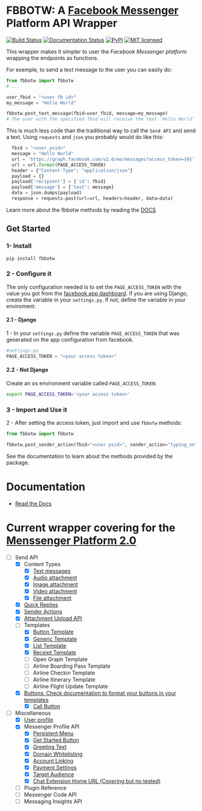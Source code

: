 # FBBOTW: A [Facebook Messenger](https://developers.facebook.com/products/messenger/) Platform API Wrapper

[![Build Status](https://travis-ci.org/JoabMendes/fbbotw.svg?branch=master)](https://travis-ci.org/JoabMendes/fbbotw) [![Documentation Status](https://readthedocs.org/projects/fbbotw/badge/?version=latest)](http://fbbotw.readthedocs.io) [![PyPI](https://img.shields.io/pypi/v/fbbotw.svg)](https://pypi.python.org/pypi?name=fbbotw&:action=display) [![MIT licensed](https://img.shields.io/badge/license-MIT-blue.svg)](https://raw.githubusercontent.com/hyperium/hyper/master/LICENSE) 


This wrapper makes it simpler to user the *Facebook Messenger platform*  wrapping the endpoints as functions.

For exemple, to send a text message to the user you can easily do:

```py
from fbbotw import fbbotw
# ...

user_fbid = "<user fb id>"
my_message = "Hello World"

fbbotw.post_text_message(fbid=user_fbid, message=my_message)
# The user with the specified fbid will receive the text 'Hello World'

```

This is much less code than the traditional way to call the `Send API` and send a text. Using `requests` and `json` you probably would do like this:

```py
  fbid = "<user psid>"
  message = "Hello World"
  url = 'https://graph.facebook.com/v2.6/me/messages?access_token={0}'
  url = url.format(PAGE_ACCESS_TOKEN)
  header = {"Content-Type": "application/json"}
  payload = {}
  payload['recipient'] = {'id': fbid}
  payload['message'] = {'text': message}
  data = json.dumps(payload)
  response = requests.post(url=url, headers=header, data=data)
```

Learn more about the fbbotw methods by reading the [DOCS](http://fbbotw.readthedocs.io/en/latest/)

## Get Started

### 1- Install

```sh
pip install fbbotw
```

### 2 - Configure it

The only configuration needed is to set the `PAGE_ACCESS_TOKEN` with
the value you got from the [facebook app dashboard](https://developers.facebook.com/docs/messenger-platform/guides/setup#page_access_token). If you are using Django, create the variable in your `settings.py`. If not, define 
the variable in your enviroment:

#### 2.1 - Django

1 - In your `settings.py` define the variable `PAGE_ACCESS_TOKEN` that was 
generated on the app configuration from facebook.

```py
#settings.py
PAGE_ACCESS_TOKEN = "<your access token>"
```

#### 2.2 - Not Django

Create an os environment variable called `PAGE_ACCESS_TOKEN`:

```sh
export PAGE_ACCESS_TOKEN='<your access token>'
```

### 3 - Import and Use it

2 - After setting the access token, just import and use `fbbotw` methods:

```py
from fbbotw import fbbotw

fbbotw.post_sender_action(fbid="<user psid>", sender_action="typing_on")

```

See the documentation to learn about the methods provided by the package.

# Documentation

- [Read the Docs](http://fbbotw.readthedocs.io/en/latest/)

# Current wrapper covering for the [Menssenger Platform 2.0](https://developers.facebook.com/docs/messenger-platform/product-overview)


- [ ] Send API
  - [x] Content Types
    - [x] [Text messages](https://developers.facebook.com/docs/messenger-platform/send-api-reference/text-message)
    - [x] [Audio attachment](https://developers.facebook.com/docs/messenger-platform/send-api-reference/audio-attachment)
    - [x] [Image attachment](https://developers.facebook.com/docs/messenger-platform/send-api-reference/image-attachment)
    - [x] [Video attachment](https://developers.facebook.com/docs/messenger-platform/send-api-reference/video-attachment)
    - [x] [File attachment](https://developers.facebook.com/docs/messenger-platform/send-api-reference/file-attachment)
  - [x] [Quick Replies](https://developers.facebook.com/docs/messenger-platform/send-api-reference/quick-replies)
  - [x] [Sender Actions](https://developers.facebook.com/docs/messenger-platform/send-api-reference/sender-actions)
  - [x] [Attachment Upload API](https://developers.facebook.com/docs/messenger-platform/send-api-reference/attachment-upload)
  - [ ] Templates
    - [x] [Button Template](https://developers.facebook.com/docs/messenger-platform/send-api-reference/button-template)
    - [x] [Generic Template](https://developers.facebook.com/docs/messenger-platform/send-api-reference/generic-template)
    - [x] [List Template](https://developers.facebook.com/docs/messenger-platform/send-api-reference/list-template)
    - [x] [Receipt Template](https://developers.facebook.com/docs/messenger-platform/send-api-reference/receipt-template)
    - [ ] Open Graph Template
    - [ ] Airline Boarding Pass Template
    - [ ] Airline Checkin Template
    - [ ] Airline Itinerary Template
    - [ ] Airline Flight Update Template
  - [x] [Buttons: Check documentation to format your buttons in your templates](https://developers.facebook.com/docs/messenger-platform/send-api-reference/buttons)
      - [x] [Call Button](https://developers.facebook.com/docs/messenger-platform/send-api-reference/call-button)
- [ ] Miscellaneous
  - [x] [User profile](https://developers.facebook.com/docs/messenger-platform/user-profile)
  - [x] Messenger Profile API
    - [x] [Persistent Menu](https://developers.facebook.com/docs/messenger-platform/messenger-profile/persistent-menu)
    - [x] [Get Started Button](https://developers.facebook.com/docs/messenger-platform/messenger-profile/get-started-button)
    - [x] [Greeting Text](https://developers.facebook.com/docs/messenger-platform/messenger-profile/greeting-text)
    - [x] [Domain Whitelisting](https://developers.facebook.com/docs/messenger-platform/messenger-profile/domain-whitelisting)
    - [x] [Account Linking](https://developers.facebook.com/docs/messenger-platform/messenger-profile/account-linking-url)
    - [x] [Payment Settings](https://developers.facebook.com/docs/messenger-platform/messenger-profile/payment-settings)
    - [x] [Target Audience](https://developers.facebook.com/docs/messenger-platform/messenger-profile/target-audience)
    - [x] [Chat Extension Home URL (Covering but no tested)](https://developers.facebook.com/docs/messenger-platform/messenger-profile/home-url)
  - [ ] Plugin Reference
  - [ ] Messenger Code API
  - [ ] Messaging Insights API
